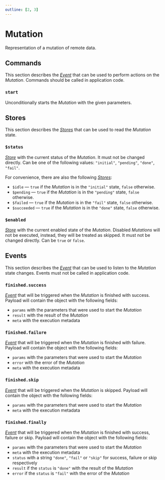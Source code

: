 ```yaml
---
outline: [2, 3]
---
```


# Mutation <Badge type="tip" text="since v0.2.0" />

Representation of a mutation of remote data.

## Commands

This section describes the [_Event_](https://effector.dev/docs/api/effector/event) that can be used to perform actions on the _Mutation_. Commands should be called in application code.

### `start`

Unconditionally starts the _Mutation_ with the given parameters.

## Stores

This section describes the [_Stores_](https://effector.dev/docs/api/effector/store) that can be used to read the _Mutation_ state.

### `$status`

[_Store_](https://effector.dev/docs/api/effector/store) with the current status of the _Mutation_. It must not be changed directly. Can be one of the following values: `"initial"`, `"pending"`, `"done"`, `"fail"`.

For convenience, there are also the following [_Stores_](https://effector.dev/docs/api/effector/store):

- `$idle` <Badge type="tip" text="since v0.8.0" /> — `true` if the _Mutation_ is in the `"initial"` state, `false` otherwise.
- `$pending` — `true` if the _Mutation_ is in the `"pending"` state, `false` otherwise.
- `$failed` — `true` if the _Mutation_ is in the `"fail"` state, `false` otherwise.
- `$succeeded` — `true` if the _Mutation_ is in the `"done"` state, `false` otherwise.

### `$enabled`

[_Store_](https://effector.dev/docs/api/effector/store) with the current enabled state of the _Mutation_. Disabled _Mutations_ will not be executed, instead, they will be treated as skipped. It must not be changed directly. Can be `true` or `false`.

## Events

This section describes the [_Event_](https://effector.dev/docs/api/effector/event) that can be used to listen to the _Mutation_ state changes. Events must not be called in application code.

### `finished.success`

[_Event_](https://effector.dev/docs/api/effector/event) that will be triggered when the _Mutation_ is finished with success. Payload will contain the object with the following fields:

- `params` with the parameters that were used to start the _Mutation_
- `result` with the result of the _Mutation_
- `meta` with the execution metadata

### `finished.failure`

[_Event_](https://effector.dev/docs/api/effector/event) that will be triggered when the _Mutation_ is finished with failure. Payload will contain the object with the following fields:

- `params` with the parameters that were used to start the _Mutation_
- `error` with the error of the _Mutation_
- `meta` with the execution metadata

### `finished.skip`

[_Event_](https://effector.dev/docs/api/effector/event) that will be triggered when the _Mutation_ is skipped. Payload will contain the object with the following fields:

- `params` with the parameters that were used to start the _Mutation_
- `meta` with the execution metadata

### `finished.finally`

[_Event_](https://effector.dev/docs/api/effector/event) that will be triggered when the _Mutation_ is finished with success, failure or skip. Payload will contain the object with the following fields:

- `params` with the parameters that were used to start the _Mutation_
- `meta` with the execution metadata
- `status` <Badge type="tip" text="since v0.9.0" /> with a string `"done"`, `"fail"` or `"skip"` for success, failure or skip respectively
- `result` <Badge type="tip" text="since v0.9.0" /> if the `status` is `"done"` with the result of the _Mutation_
- `error` <Badge type="tip" text="since v0.9.0" /> if the `status` is `"fail"` with the error of the _Mutation_

